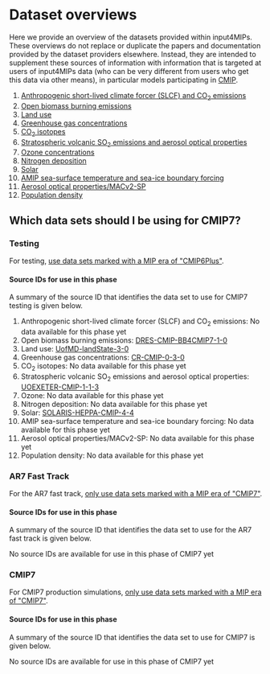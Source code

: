 # Dataset overviews

Here we provide an overview of the datasets provided within input4MIPs.
These overviews do not replace or duplicate the papers and documentation provided by the dataset providers elsewhere.
Instead, they are intended to supplement these sources of information
with information that is targeted at users of input4MIPs data
(who can be very different from users who get this data via other means),
in particular models participating in [CMIP](https://www.wcrp-climate.org/wgcm-cmip).

1. [Anthropogenic short-lived climate forcer (SLCF) and CO<sub>2</sub> emissions](anthropogenic-slcf-co2-emissions.md)
1. [Open biomass burning emissions](open-biomass-burning-emissions.md)
1. [Land use](land-use.md)
1. [Greenhouse gas concentrations](greenhouse-gas-concentrations.md)
1. [CO<sub>2</sub> isotopes](co2-isotopes.md)
1. [Stratospheric volcanic SO<sub>2</sub> emissions and aerosol optical properties](stratospheric-volcanic-so2-emissions-aod.md)
1. [Ozone concentrations](ozone.md)
1. [Nitrogen deposition](nitrogen-deposition.md)
1. [Solar](solar.md)
1. [AMIP sea-surface temperature and sea-ice boundary forcing](amip-sst-sea-ice-boundary-forcing.md)
1. [Aerosol optical properties/MACv2-SP](aerosol-optical-properties-macv2-sp.md)
1. [Population density](population.md)

## Which data sets should I be using for CMIP7?

### Testing

For testing, 
[use data sets marked with a MIP era of "CMIP6Plus"](https://aims2.llnl.gov/search?project=input4MIPs&activeFacets=%7B%22mip_era%22%3A%22CMIP6Plus%22%7D).

#### Source IDs for use in this phase

A summary of the source ID 
that identifies the data set to use for CMIP7 testing is given below.

<!--- begin-source-id-summary:testing -->
<!--- Do not edit this section, it is automatically updated when the docs are built -->
1. Anthropogenic short-lived climate forcer (SLCF) and CO<sub>2</sub> emissions: No data available for this phase yet
1. Open biomass burning emissions: [DRES-CMIP-BB4CMIP7-1-0](https://aims2.llnl.gov/search?project=input4MIPs&versionType=all&&activeFacets=%7B%22source_id%22%3A%22DRES-CMIP-BB4CMIP7-1-0%22%7D)
1. Land use: [UofMD-landState-3-0](https://aims2.llnl.gov/search?project=input4MIPs&versionType=all&&activeFacets=%7B%22source_id%22%3A%22UofMD-landState-3-0%22%7D)
1. Greenhouse gas concentrations: [CR-CMIP-0-3-0](https://aims2.llnl.gov/search?project=input4MIPs&versionType=all&&activeFacets=%7B%22source_id%22%3A%22CR-CMIP-0-3-0%22%7D)
1. CO<sub>2</sub> isotopes: No data available for this phase yet
1. Stratospheric volcanic SO<sub>2</sub> emissions and aerosol optical properties: [UOEXETER-CMIP-1-1-3](https://aims2.llnl.gov/search?project=input4MIPs&versionType=all&&activeFacets=%7B%22source_id%22%3A%22UOEXETER-CMIP-1-1-3%22%7D)
1. Ozone: No data available for this phase yet
1. Nitrogen deposition: No data available for this phase yet
1. Solar: [SOLARIS-HEPPA-CMIP-4-4](https://aims2.llnl.gov/search?project=input4MIPs&versionType=all&&activeFacets=%7B%22source_id%22%3A%22SOLARIS-HEPPA-CMIP-4-4%22%7D)
1. AMIP sea-surface temperature and sea-ice boundary forcing: No data available for this phase yet
1. Aerosol optical properties/MACv2-SP: No data available for this phase yet
1. Population density: No data available for this phase yet
<!--- end-source-id-summary -->

### AR7 Fast Track

For the AR7 fast track,
[only use data sets marked with a MIP era of "CMIP7"](https://aims2.llnl.gov/search?project=input4MIPs&activeFacets=%7B%22mip_era%22%3A%22CMIP7%22%7D).

#### Source IDs for use in this phase

A summary of the source ID 
that identifies the data set to use for the AR7 fast track is given below.

<!--- begin-source-id-summary:cmip7_fast_track -->
<!--- Do not edit this section, it is automatically updated when the docs are built -->
No source IDs are available for use in this phase of CMIP7 yet
<!--- end-source-id-summary -->

### CMIP7

For CMIP7 production simulations, 
[only use data sets marked with a MIP era of "CMIP7"](https://aims2.llnl.gov/search?project=input4MIPs&activeFacets=%7B%22mip_era%22%3A%22CMIP7%22%7D).

#### Source IDs for use in this phase

A summary of the source ID 
that identifies the data set to use for CMIP7 is given below.

<!--- begin-source-id-summary:cmip7 -->
<!--- Do not edit this section, it is automatically updated when the docs are built -->
No source IDs are available for use in this phase of CMIP7 yet
<!--- end-source-id-summary -->
